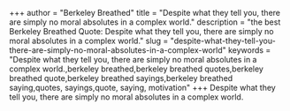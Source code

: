 +++
author = "Berkeley Breathed"
title = "Despite what they tell you, there are simply no moral absolutes in a complex world."
description = "the best Berkeley Breathed Quote: Despite what they tell you, there are simply no moral absolutes in a complex world."
slug = "despite-what-they-tell-you-there-are-simply-no-moral-absolutes-in-a-complex-world"
keywords = "Despite what they tell you, there are simply no moral absolutes in a complex world.,berkeley breathed,berkeley breathed quotes,berkeley breathed quote,berkeley breathed sayings,berkeley breathed saying,quotes, sayings,quote, saying, motivation"
+++
Despite what they tell you, there are simply no moral absolutes in a complex world.
